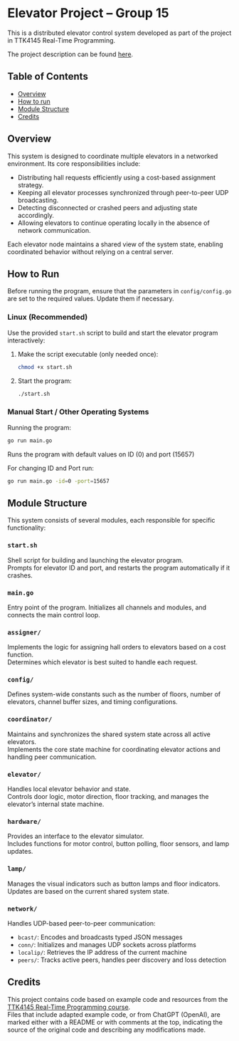 # Elevator Project – Group 15

This is a distributed elevator control system developed as part of the project in TTK4145 Real-Time Programming.

The project description can be found [here](https://github.com/TTK4145/Project).

## Table of Contents

- [Overview](#overview)
- [How to run](#how-to-run)
- [Module Structure](#module-structure)
- [Credits](#credits)

## Overview

This system is designed to coordinate multiple elevators in a networked environment. Its core responsibilities include:

- Distributing hall requests efficiently using a cost-based assignment strategy.
- Keeping all elevator processes synchronized through peer-to-peer UDP broadcasting.
- Detecting disconnected or crashed peers and adjusting state accordingly.
- Allowing elevators to continue operating locally in the absence of network communication.

Each elevator node maintains a shared view of the system state, enabling coordinated behavior without relying on a central server.

## How to Run
Before running the program, ensure that the parameters in `config/config.go` are set to the required values. Update them if necessary.

### Linux (Recommended)

Use the provided `start.sh` script to build and start the elevator program interactively:
1. Make the script executable (only needed once):
    ```bash
    chmod +x start.sh
    ```
2. Start the program:
    ```bash
    ./start.sh
    ```

### Manual Start / Other Operating Systems
Running the program:
```bash
go run main.go
```
Runs the program with default values on ID (0) and port (15657)

For changing ID and Port run:
```bash
go run main.go -id=0 -port=15657
```

## Module Structure

This system consists of several modules, each responsible for specific functionality:

### `start.sh`
Shell script for building and launching the elevator program.  
Prompts for elevator ID and port, and restarts the program automatically if it crashes.

### `main.go`
Entry point of the program. Initializes all channels and modules, and connects the main control loop.

### `assigner/`
Implements the logic for assigning hall orders to elevators based on a cost function.  
Determines which elevator is best suited to handle each request.

### `config/`
Defines system-wide constants such as the number of floors, number of elevators, channel buffer sizes, and timing configurations.

### `coordinator/`
Maintains and synchronizes the shared system state across all active elevators.  
Implements the core state machine for coordinating elevator actions and handling peer communication.

### `elevator/`
Handles local elevator behavior and state.  
Controls door logic, motor direction, floor tracking, and manages the elevator’s internal state machine.

### `hardware/`
Provides an interface to the elevator simulator.  
Includes functions for motor control, button polling, floor sensors, and lamp updates.

### `lamp/`
Manages the visual indicators such as button lamps and floor indicators.  
Updates are based on the current shared system state.

### `network/`
Handles UDP-based peer-to-peer communication:
- `bcast/`: Encodes and broadcasts typed JSON messages
- `conn/`: Initializes and manages UDP sockets across platforms
- `localip/`: Retrieves the IP address of the current machine
- `peers/`: Tracks active peers, handles peer discovery and loss detection

## Credits

This project contains code based on example code and resources from the [TTK4145 Real-Time Programming course](https://github.com/TTK4145).  
Files that include adapted example code, or from ChatGPT (OpenAI), are marked either with a README or with comments at the top, indicating the source of the original code and describing any modifications made.